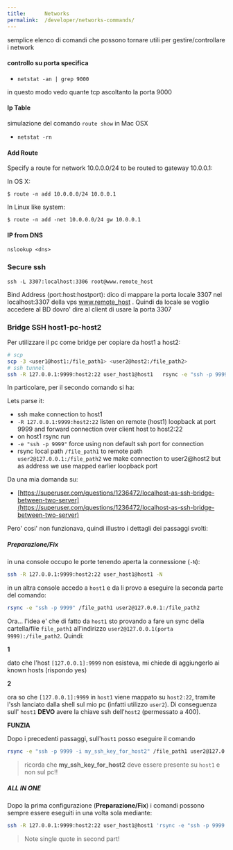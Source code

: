 ```yaml
---
title:      Networks
permalink:  /developer/networks-commands/
---
```



semplice elenco di comandi che possono tornare utili per gestire/controllare i network


#### controllo su porta specifica

- `netstat -an | grep 9000`

in questo modo vedo quante tcp ascoltanto la porta 9000


#### Ip Table

simulazione del comando `route show` in Mac OSX

- `netstat -rn`


#### Add Route

Specify a route for network 10.0.0.0/24 to be routed to gateway 10.0.0.1:

In OS X:
````
$ route -n add 10.0.0.0/24 10.0.0.1
````

In Linux like system:
````
$ route -n add -net 10.0.0.0/24 gw 10.0.0.1
````


#### IP from DNS

````
nslookup <dns>
```` 


### Secure ssh

````
ssh -L 3307:localhost:3306 root@www.remote_host
````
Bind Address (port:host:hostport):
dico di mappare la porta locale 3307 nel localhost:3307 della vps www.remote_host .
Quindi da locale se voglio accedere al BD dovro' dire al client di usare la porta 3307


### Bridge SSH host1-pc-host2

Per utilizzare il pc come bridge per copiare da host1 a host2:

````bash
# scp
scp -3 <user1@host1:/file_path1> <user2@host2:/file_path2>
# ssh tunnel
ssh -R 127.0.0.1:9999:host2:22 user_host1@host1   rsync -e "ssh -p 9999" /file_path1 user2@127.0.0.1:/file_path2
````

In particolare, per il secondo comando si ha:

Lets parse it:

- ssh make connection to host1
- `-R 127.0.0.1:9999:host2:22` listen on remote (host1) loopback at port 9999 and forward connection over client host to host2:22
- on host1 rsync run
- `-e "ssh -p 9999"` force using non default ssh port for connection
- rsync local path `/file_path1` to remote path `user2@127.0.0.1:/file_path2` we make connection to user2@host2 but as address we use mapped earlier loopback port

Da una mia domanda su:

- [https://superuser.com/questions/1236472/localhost-as-ssh-bridge-between-two-server](https://superuser.com/questions/1236472/localhost-as-ssh-bridge-between-two-server)


Pero' cosi' non funzionava, quindi illustro i dettagli dei passaggi svolti:

##### Preparazione/Fix

in una console occupo le porte tenendo aperta la connessione (`-N`):

````bash
ssh -R 127.0.0.1:9999:host2:22 user_host1@host1 -N
````

in un altra console accedo a `host1` e da li provo a eseguire la seconda parte del comando:

````bash
rsync -e "ssh -p 9999" /file_path1 user2@127.0.0.1:/file_path2
````

Ora... l'idea e' che di fatto da `host1` sto provando a fare un sync della cartella/file `file_path1` all'indirizzo
 `user2@127.0.0.1(porta 9999):/file_path2`. Quindi:

**1**

dato che l'host `[127.0.0.1]:9999` non esisteva, mi chiede di aggiungerlo ai known hosts (rispondo yes)

**2**

ora so che `[127.0.0.1]:9999` in `host1` viene mappato su `host2:22`, tramite l'ssh lanciato dalla shell sul mio pc (infatti utilizzo `user2`).
Di conseguenza sull' `host1` **DEVO** avere la chiave ssh dell'`host2` (permessato a 400).

**FUNZIA**

Dopo i precedenti passaggi, sull'`host1` posso eseguire il comando

````bash
rsync -e "ssh -p 9999 -i my_ssh_key_for_host2" /file_path1 user2@127.0.0.1:/file_path2
````

> ricorda che __my_ssh_key_for_host2__ deve essere presente su `host1` e non sul pc!!


##### ALL IN ONE

Dopo la prima configurazione (**Preparazione/Fix**) i comandi possono sempre essere eseguiti in una volta sola mediante:

````bash
ssh -R 127.0.0.1:9999:host2:22 user_host1@host1 'rsync -e "ssh -p 9999 -i my_ssh_key_for_host2" /file_path1 user2@127.0.0.1:/file_path2'
````

> Note single quote in second part!
